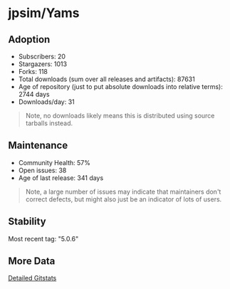 # jpsim/Yams

## Adoption

- Subscribers: 20
- Stargazers: 1013
- Forks: 118
- Total downloads (sum over all releases and artifacts): 87631
- Age of repository (just to put absolute downloads into relative terms): 2744 days
- Downloads/day: 31

> Note, no downloads likely means this is distributed using source tarballs instead.

## Maintenance

- Community Health: 57%
- Open issues: 38
- Age of last release: 341 days

> Note, a large number of issues may indicate that maintainers don't correct defects, but might also
> just be an indicator of lots of users.

## Stability

Most recent tag: "5.0.6"

## More Data

[Detailed Gitstats](/bazel-catalog/gitstats/jpsim/Yams)

